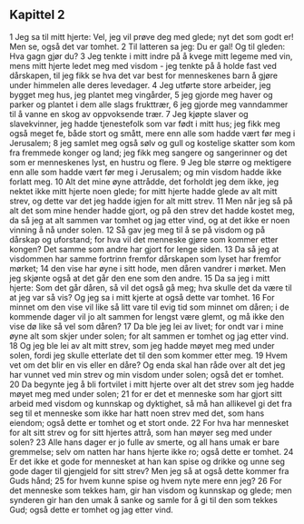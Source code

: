 ## Kapittel 2

1 Jeg sa til mitt hjerte: Vel, jeg vil prøve deg med glede; nyt det som godt er! Men se, også det var tomhet.
2 Til latteren sa jeg: Du er gal! Og til gleden: Hva gagn gjør du?
3 Jeg tenkte i mitt indre på å kvege mitt legeme med vin, mens mitt hjerte ledet meg med visdom - jeg tenkte på å holde fast ved dårskapen, til jeg fikk se hva det var best for menneskenes barn å gjøre under himmelen alle deres levedager.
4 Jeg utførte store arbeider, jeg bygget meg hus, jeg plantet meg vingårder,
5 jeg gjorde meg haver og parker og plantet i dem alle slags frukttrær,
6 jeg gjorde meg vanndammer til å vanne en skog av oppvoksende trær.
7 Jeg kjøpte slaver og slavekvinner, jeg hadde tjenestefolk som var født i mitt hus; jeg fikk meg også meget fe, både stort og smått, mere enn alle som hadde vært før meg i Jerusalem;
8 jeg samlet meg også sølv og gull og kostelige skatter som kom fra fremmede konger og land; jeg fikk meg sangere og sangerinner og det som er menneskenes lyst, en hustru og flere.
9 Jeg ble større og mektigere enn alle som hadde vært før meg i Jerusalem; og min visdom hadde ikke forlatt meg.
10 Alt det mine øyne attrådde, det forholdt jeg dem ikke, jeg nektet ikke mitt hjerte noen glede; for mitt hjerte hadde glede av alt mitt strev, og dette var det jeg hadde igjen for alt mitt strev.
11 Men når jeg så på alt det som mine hender hadde gjort, og på den strev det hadde kostet meg, da så jeg at alt sammen var tomhet og jag etter vind, og at det ikke er noen vinning å nå under solen.
12 Så gav jeg meg til å se på visdom og på dårskap og uforstand; for hva vil det menneske gjøre som kommer etter kongen? Det samme som andre har gjort for lenge siden.
13 Da så jeg at visdommen har samme fortrinn fremfor dårskapen som lyset har fremfor mørket;
14 den vise har øyne i sitt hode, men dåren vandrer i mørket. Men jeg skjønte også at det går den ene som den andre.
15 Da sa jeg i mitt hjerte: Som det går dåren, så vil det også gå meg; hva skulle det da være til at jeg var så vis? Og jeg sa i mitt kjerte at også dette var tomhet.
16 For minnet om den vise vil like så litt vare til evig tid som minnet om dåren; i de kommende dager vil jo alt sammen for lengst være glemt, og må ikke den vise dø like så vel som dåren?
17 Da ble jeg lei av livet; for ondt var i mine øyne alt som skjer under solen; for alt sammen er tomhet og jag etter vind.
18 Og jeg ble lei av alt mitt strev, som jeg hadde møyet meg med under solen, fordi jeg skulle etterlate det til den som kommer etter meg.
19 Hvem vet om det blir en vis eller en dåre? Og enda skal han råde over alt det jeg har vunnet ved min strev og min visdom under solen; også det er tomhet.
20 Da begynte jeg å bli fortvilet i mitt hjerte over alt det strev som jeg hadde møyet meg med under solen;
21 for er det et menneske som har gjort sitt arbeid med visdom og kunnskap og dyktighet, så må han allikevel gi det fra seg til et menneske som ikke har hatt noen strev med det, som hans eiendom; også dette er tomhet og et stort onde.
22 For hva har mennesket for alt sitt strev og for sitt hjertes attrå, som han møyer seg med under solen?
23 Alle hans dager er jo fulle av smerte, og all hans umak er bare gremmelse; selv om natten har hans hjerte ikke ro; også dette er tomhet.
24 Er det ikke et gode for mennesket at han kan spise og drikke og unne seg gode dager til gjengjeld for sitt strev? Men jeg så at også dette kommer fra Guds hånd;
25 for hvem kunne spise og hvem nyte mere enn jeg?
26 For det menneske som tekkes ham, gir han visdom og kunnskap og glede; men synderen gir han den umak å sanke og samle for å gi til den som tekkes Gud; også dette er tomhet og jag etter vind.
